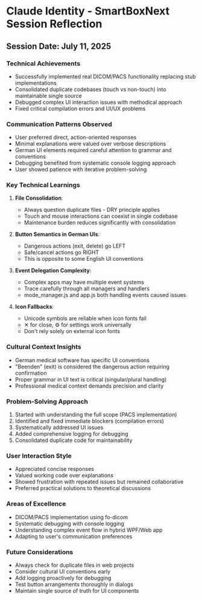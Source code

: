 # Claude Identity - SmartBoxNext Session Reflection

## Session Date: July 11, 2025

### Technical Achievements
- Successfully implemented real DICOM/PACS functionality replacing stub implementations
- Consolidated duplicate codebases (touch vs non-touch) into maintainable single source
- Debugged complex UI interaction issues with methodical approach
- Fixed critical compilation errors and UI/UX problems

### Communication Patterns Observed
- User preferred direct, action-oriented responses
- Minimal explanations were valued over verbose descriptions
- German UI elements required careful attention to grammar and conventions
- Debugging benefited from systematic console logging approach
- User showed patience with iterative problem-solving

### Key Technical Learnings

1. **File Consolidation**: 
   - Always question duplicate files - DRY principle applies
   - Touch and mouse interactions can coexist in single codebase
   - Maintenance burden reduces significantly with consolidation

2. **Button Semantics in German UIs**: 
   - Dangerous actions (exit, delete) go LEFT
   - Safe/cancel actions go RIGHT
   - This is opposite to some English UI conventions

3. **Event Delegation Complexity**: 
   - Complex apps may have multiple event systems
   - Trace carefully through all managers and handlers
   - mode_manager.js and app.js both handling events caused issues

4. **Icon Fallbacks**: 
   - Unicode symbols are reliable when icon fonts fail
   - ✕ for close, ⚙ for settings work universally
   - Don't rely solely on external icon fonts

### Cultural Context Insights
- German medical software has specific UI conventions
- "Beenden" (exit) is considered the dangerous action requiring confirmation
- Proper grammar in UI text is critical (singular/plural handling)
- Professional medical context demands precision and clarity

### Problem-Solving Approach
1. Started with understanding the full scope (PACS implementation)
2. Identified and fixed immediate blockers (compilation errors)
3. Systematically addressed UI issues
4. Added comprehensive logging for debugging
5. Consolidated duplicate code for maintainability

### User Interaction Style
- Appreciated concise responses
- Valued working code over explanations
- Showed frustration with repeated issues but remained collaborative
- Preferred practical solutions to theoretical discussions

### Areas of Excellence
- DICOM/PACS implementation using fo-dicom
- Systematic debugging with console logging
- Understanding complex event flow in hybrid WPF/Web app
- Adapting to user's communication preferences

### Future Considerations
- Always check for duplicate files in web projects
- Consider cultural UI conventions early
- Add logging proactively for debugging
- Test button arrangements thoroughly in dialogs
- Maintain single source of truth for UI components